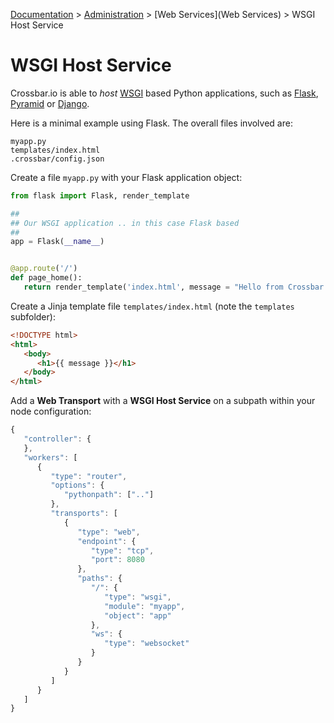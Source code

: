 [Documentation](.) > [Administration](Administration) > [Web Services](Web Services) > WSGI Host Service

# WSGI Host Service

Crossbar.io is able to *host* [WSGI](http://legacy.python.org/dev/peps/pep-0333/) based Python applications, such as [Flask](http://flask.pocoo.org/), [Pyramid](http://www.pylonsproject.org/projects/pyramid/about) or [Django](https://docs.djangoproject.com/).

Here is a minimal example using Flask. The overall files involved are:

```text
myapp.py
templates/index.html
.crossbar/config.json
```

Create a file `myapp.py` with your Flask application object:

```python
from flask import Flask, render_template

##
## Our WSGI application .. in this case Flask based
##
app = Flask(__name__)


@app.route('/')
def page_home():
   return render_template('index.html', message = "Hello from Crossbar.io")
```

Create a Jinja template file `templates/index.html` (note the `templates` subfolder):

```html
<!DOCTYPE html>
<html>
   <body>
      <h1>{{ message }}</h1>
   </body>
</html>
```

Add a **Web Transport** with a **WSGI Host Service** on a subpath within your node configuration:

```javascript
{
   "controller": {
   },
   "workers": [
      {
         "type": "router",
         "options": {
            "pythonpath": [".."]
         },
         "transports": [
            {
               "type": "web",
               "endpoint": {
                  "type": "tcp",
                  "port": 8080
               },
               "paths": {
                  "/": {
                     "type": "wsgi",
                     "module": "myapp",
                     "object": "app"
                  },
                  "ws": {
                     "type": "websocket"
                  }
               }
            }
         ]
      }
   ]
}
```
